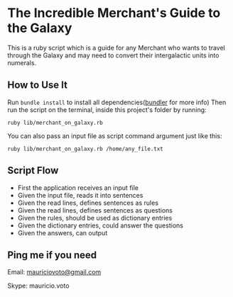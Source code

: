 # The Incredible Merchant's Guide to the Galaxy

This is a ruby script which is a guide for any Merchant who wants to travel through the
Galaxy and may need to convert their intergalactic units into numerals.

## How to Use It

Run ```bundle install``` to install all dependencies([bundler](https://github.com/bundler/bundler) for more info)
Then run the script on the terminal, inside this project's folder by running:

```ruby lib/merchant_on_galaxy.rb```

You can also pass an input file as script command argument just like this:

```ruby lib/merchant_on_galaxy.rb /home/any_file.txt```

## Script Flow

- First the application receives an input file
- Given the input file, reads it into sentences
- Given the read lines, defines sentences as rules
- Given the read lines, defines sentences as questions
- Given the rules, should be used as dictionary entries
- Given the dictionary entries, could answer the questions
- Given the answers, can output

## Ping me if you need

Email: mauriciovoto@gmail.com

Skype: mauricio.voto
